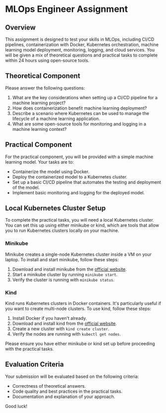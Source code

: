 # MLOps Engineer Assignment

## Overview
This assignment is designed to test your skills in MLOps, including CI/CD pipelines, containerization with Docker, Kubernetes orchestration, machine learning model deployment, monitoring, logging, and cloud services. You will be given a mix of theoretical questions and practical tasks to complete within 24 hours using open-source tools.

## Theoretical Component
Please answer the following questions:
1. What are the key considerations when setting up a CI/CD pipeline for a machine learning project?
2. How does containerization benefit machine learning deployment?
3. Describe a scenario where Kubernetes can be used to manage the lifecycle of a machine learning application.
4. What are some open-source tools for monitoring and logging in a machine learning context?

## Practical Component
For the practical component, you will be provided with a simple machine learning model. Your tasks are to:
- Containerize the model using Docker.
- Deploy the containerized model to a Kubernetes cluster.
- Set up a basic CI/CD pipeline that automates the testing and deployment of the model.
- Implement basic monitoring and logging for the deployed model.

## Local Kubernetes Cluster Setup
To complete the practical tasks, you will need a local Kubernetes cluster. You can set this up using either minikube or kind, which are tools that allow you to run Kubernetes clusters locally on your machine.

### Minikube
Minikube creates a single-node Kubernetes cluster inside a VM on your laptop. To install and start minikube, follow these steps:
1. Download and install minikube from the [official website](https://minikube.sigs.k8s.io/docs/start/).
2. Start a minikube cluster by running `minikube start`.
3. Verify the cluster is running with `minikube status`.

### Kind
Kind runs Kubernetes clusters in Docker containers. It's particularly useful if you want to create multi-node clusters. To use kind, follow these steps:
1. Install Docker if you haven't already.
2. Download and install kind from the [official website](https://kind.sigs.k8s.io/docs/user/quick-start/).
3. Create a new cluster with `kind create cluster`.
4. Verify the nodes are running with `kubectl get nodes`.

Please ensure you have either minikube or kind set up before proceeding with the practical tasks.

## Evaluation Criteria
Your submission will be evaluated based on the following criteria:
- Correctness of theoretical answers.
- Code quality and best practices in the practical tasks.
- Documentation and explanation of your approach.

Good luck!
